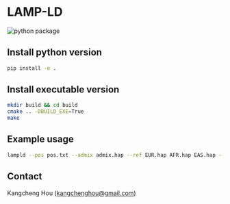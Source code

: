 # LAMP-LD
![python package](https://github.com/KangchengHou/lamp-ld/actions/workflows/python.yml/badge.svg)
## Install python version
```bash
pip install -e .
```
## Install executable version

```bash
mkdir build && cd build
cmake .. -DBUILD_EXE=True
make
```

## Example usage
```bash
lampld --pos pos.txt --admix admix.hap --ref EUR.hap AFR.hap EAS.hap --out out.txt
```

## Contact
Kangcheng Hou (kangchenghou@gmail.com)
